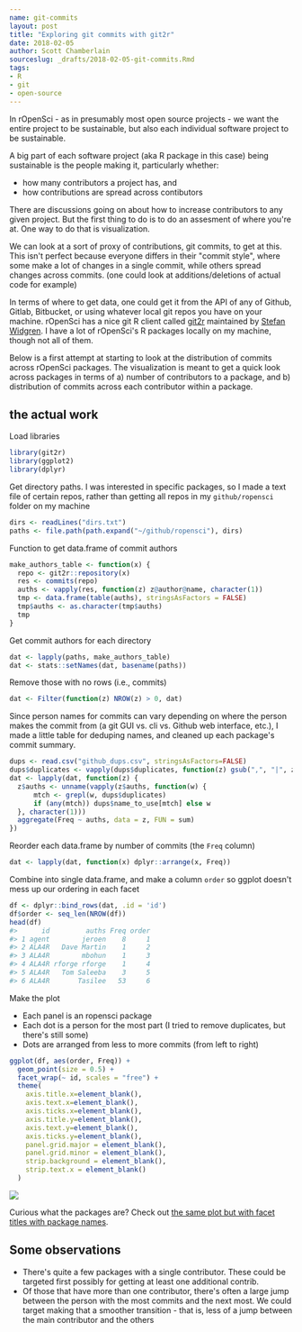 ```yaml
---
name: git-commits
layout: post
title: "Exploring git commits with git2r"
date: 2018-02-05
author: Scott Chamberlain
sourceslug: _drafts/2018-02-05-git-commits.Rmd
tags:
- R
- git
- open-source
---
```




In rOpenSci - as in presumably most open source projects - we want the entire project to be sustainable, but also each individual software project to be sustainable. 

A big part of each software project (aka R package in this case) being sustainable is the people making it, particularly whether:

* how many contributors a project has, and
* how contributions are spread across contibutors

There are discussions going on about how to increase contributors to any given project. But the first thing to do is to do an assesment of where you're at. One way to do that is visualization. 

We can look at a sort of proxy of contributions, git commits, to get at this. This isn't perfect because everyone differs in their "commit style", where some make a lot of changes in a single commit, while others spread changes across commits. (one could look at additions/deletions of actual code for example)

In terms of where to get data, one could get it from the API of any of Github, Gitlab, Bitbucket, or using whatever local git repos you have on your machine. rOpenSci has a nice git R client called [git2r](https://github.com/ropensci/git2r) maintained by [Stefan Widgren](https://github.com/stewid). I have a lot of rOpenSci's R packages locally on my machine, though not all of them. 

Below is a first attempt at starting to look at the distribution of commits across rOpenSci packages. The visualization is meant to get a quick look across packages in terms of a) number of contributors to a package, and b) distribution of commits across each contributor within a package. 


## the actual work

Load libraries


```r
library(git2r)
library(ggplot2)
library(dplyr)
```

Get directory paths. I was interested in specific packages, so I made a text file of certain repos, rather than getting all repos in my `github/ropensci` folder on my machine


```r
dirs <- readLines("dirs.txt")
paths <- file.path(path.expand("~/github/ropensci"), dirs)
```

Function to get data.frame of commit authors


```r
make_authors_table <- function(x) {  
  repo <- git2r::repository(x)
  res <- commits(repo)
  auths <- vapply(res, function(z) z@author@name, character(1))
  tmp <- data.frame(table(auths), stringsAsFactors = FALSE)
  tmp$auths <- as.character(tmp$auths)
  tmp
}
```

Get commit authors for each directory


```r
dat <- lapply(paths, make_authors_table)
dat <- stats::setNames(dat, basename(paths))
```

Remove those with no rows (i.e., commits)


```r
dat <- Filter(function(z) NROW(z) > 0, dat)
```

Since person names for commits can vary depending on where the person makes the commit from (a git GUI vs. cli vs. Github web interface, etc.), I made a little table for deduping names, and cleaned up each package's commit summary.



```r
dups <- read.csv("github_dups.csv", stringsAsFactors=FALSE)
dups$duplicates <- vapply(dups$duplicates, function(z) gsub(",", "|", z), character(1))
dat <- lapply(dat, function(z) {
  z$auths <- unname(vapply(z$auths, function(w) {
      mtch <- grepl(w, dups$duplicates)
      if (any(mtch)) dups$name_to_use[mtch] else w
  }, character(1)))
  aggregate(Freq ~ auths, data = z, FUN = sum)
})
```

Reorder each data.frame by number of commits (the `Freq` column)


```r
dat <- lapply(dat, function(x) dplyr::arrange(x, Freq))
```

Combine into single data.frame, and make a column `order` so ggplot doesn't mess up our ordering in each facet


```r
df <- dplyr::bind_rows(dat, .id = 'id')
df$order <- seq_len(NROW(df))
head(df)
#>      id         auths Freq order
#> 1 agent        jeroen    8     1
#> 2 ALA4R   Dave Martin    1     2
#> 3 ALA4R        mbohun    1     3
#> 4 ALA4R rforge rforge    1     4
#> 5 ALA4R   Tom Saleeba    3     5
#> 6 ALA4R       Tasilee   53     6
```

Make the plot

- Each panel is an ropensci package
- Each dot is a person for the most part (I tried to remove duplicates, but there's still some)
- Dots are arranged from less to more commits (from left to right)


```r
ggplot(df, aes(order, Freq)) + 
  geom_point(size = 0.5) + 
  facet_wrap(~ id, scales = "free") +
  theme(
    axis.title.x=element_blank(),
    axis.text.x=element_blank(),
    axis.ticks.x=element_blank(),
    axis.title.y=element_blank(),
    axis.text.y=element_blank(),
    axis.ticks.y=element_blank(),
    panel.grid.major = element_blank(),
    panel.grid.minor = element_blank(),
    strip.background = element_blank(),
    strip.text.x = element_blank()
  )
```

![](https://i.imgur.com/LMpbt5K.png)

Curious what the packages are? Check out [the same plot but with facet titles with package names](https://i.imgur.com/5ZfHJXq.png).

## Some observations

* There's quite a few packages with a single contributor. These could be targeted first possibly for getting at least one additional contrib. 
* Of those that have more than one contributor, there's often a large jump between the person with the most commits and the next most. We could target making that a smoother transition - that is, less of a jump between the main contributor and the others

